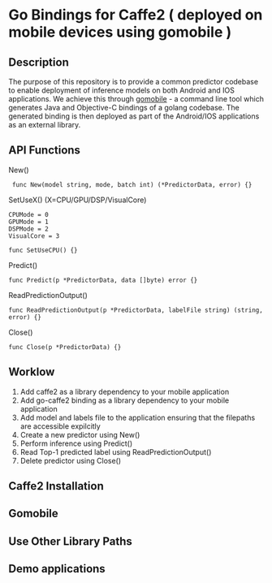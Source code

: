 # Go Bindings for Caffe2 ( deployed on mobile devices using gomobile )

## Description

The purpose of this repository is to provide a common predictor codebase to enable deployment of inference models on both Android and IOS applications. We achieve this through [gomobile](https://github.com/golang/mobile) - a command line tool which generates Java and Objective-C bindings of a golang codebase. The generated binding is then deployed as part of the Android/IOS applications as an external library.

## API Functions

New()
```
 func New(model string, mode, batch int) (*PredictorData, error) {}
```

SetUseX() (X=CPU/GPU/DSP/VisualCore)
```
CPUMode = 0
GPUMode = 1
DSPMode = 2
VisualCore = 3

func SetUseCPU() {}
```

Predict()
```
func Predict(p *PredictorData, data []byte) error {}
```

ReadPredictionOutput()
```
func ReadPredictionOutput(p *PredictorData, labelFile string) (string, error) {}
```

Close()
```
func Close(p *PredictorData) {}
```

## Worklow

1. Add caffe2 as a library dependency to your mobile application
2. Add go-caffe2 binding as a library dependency to your mobile application
3. Add model and labels file to the application ensuring that the filepaths are accessible expilcitly
4. Create a new predictor using New()
5. Perform inference using Predict()
6. Read Top-1 predicted label using ReadPredictionOutput()
7. Delete predictor using Close()

## Caffe2 Installation

## Gomobile

## Use Other Library Paths

## Demo applications


